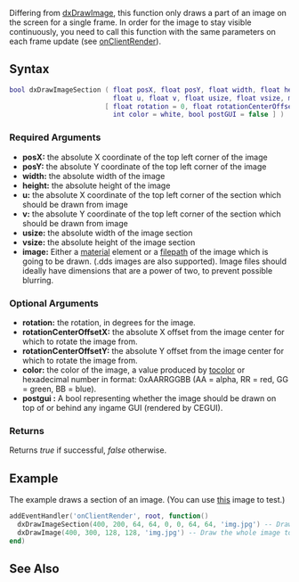 Differing from [dxDrawImage](/docs/dxDrawImage.md "wikilink"), this function only draws a part of an image on the screen for a single frame. In order for the image to stay visible continuously, you need to call this function with the same parameters on each frame update (see [onClientRender](/onClientRender.md "wikilink")).

Syntax
------

``` lua
bool dxDrawImageSection ( float posX, float posY, float width, float height,
                          float u, float v, float usize, float vsize, mixed image,
                        [ float rotation = 0, float rotationCenterOffsetX = 0, float rotationCenterOffsetY = 0,
                          int color = white, bool postGUI = false ] )
```

### Required Arguments

-   **posX:** the absolute X coordinate of the top left corner of the image
-   **posY:** the absolute Y coordinate of the top left corner of the image
-   **width:** the absolute width of the image
-   **height:** the absolute height of the image
-   **u:** the absolute X coordinate of the top left corner of the section which should be drawn from image
-   **v:** the absolute Y coordinate of the top left corner of the section which should be drawn from image
-   **usize:** the absolute width of the image section
-   **vsize:** the absolute height of the image section
-   **image:** Either a [material](/docs/material.md "wikilink") element or a [filepath](/filepath.md "wikilink") of the image which is going to be drawn. (.dds images are also supported). Image files should ideally have dimensions that are a power of two, to prevent possible blurring.

### Optional Arguments

-   **rotation:** the rotation, in degrees for the image.
-   **rotationCenterOffsetX:** the absolute X offset from the image center for which to rotate the image from.
-   **rotationCenterOffsetY:** the absolute Y offset from the image center for which to rotate the image from.
-   **color:** the color of the image, a value produced by [tocolor](/docs/tocolor.md "wikilink") or hexadecimal number in format: 0xAARRGGBB (AA = alpha, RR = red, GG = green, BB = blue).
-   **postgui :** A bool representing whether the image should be drawn on top of or behind any ingame GUI (rendered by CEGUI).

### Returns

Returns *true* if successful, *false* otherwise.

Example
-------

The example draws a section of an image. (You can use [this](http://i1325.photobucket.com/albums/u630/Tourmalinelisa2/128x128.jpg) image to test.)

``` lua
addEventHandler('onClientRender', root, function()
  dxDrawImageSection(400, 200, 64, 64, 0, 0, 64, 64, 'img.jpg') -- Draw a certain section
  dxDrawImage(400, 300, 128, 128, 'img.jpg') -- Draw the whole image to be able to identify the difference
end)
```

See Also
--------
